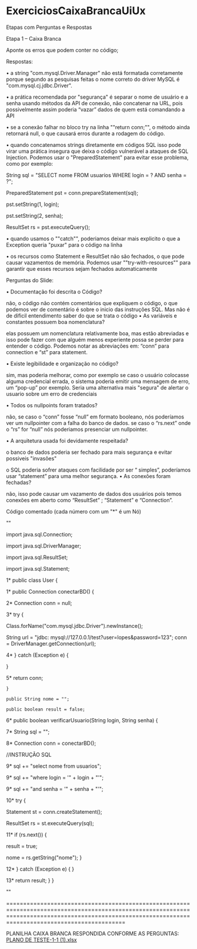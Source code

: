 # ExerciciosCaixaBrancaUiUx
Etapas com Perguntas e Respostas

Etapa 1 – Caixa Branca

Aponte os erros que podem conter no código;

Respostas:

•	a string "com.mysql.Driver.Manager" não está formatada corretamente porque segundo as pesquisas feitas o nome correto do driver MySQL é "com.mysql.cj.jdbc.Driver".

•	a prática recomendada por "segurança" é separar o nome de usuário e a senha usando métodos da API de conexão, não concatenar na URL, pois possivelmente assim poderia “vazar” dados de quem está comandando a API 

•	se a conexão falhar no bloco try na linha ""return conn;"", o método ainda retornará null, o que causará erros durante a rodagem do código.

•	quando concatenamos strings diretamente em códigos SQL isso pode virar uma prática insegura que deixa o código vulnerável a ataques de SQL Injection. Podemos usar o "PreparedStatement" para evitar esse problema, como por exemplo:

String sql = "SELECT nome FROM usuarios WHERE login = ? AND senha = ?";

PreparedStatement pst = conn.prepareStatement(sql);

pst.setString(1, login);

pst.setString(2, senha);

ResultSet rs = pst.executeQuery();

•	quando usamos o ""catch"", poderiamos deixar mais explicito o que a Exception queria "puxar" para o código na linha

•	os recursos como Statement e ResultSet não são fechados, o que pode causar vazamentos de memória. Podemos usar ""try-with-resources"" para garantir que esses recursos sejam fechados automaticamente

Perguntas do Slide:

• Documentação foi descrita o Código?

não, o código não contém comentários que expliquem o código, o que podemos ver de comentário é sobre o inicio das instruções SQL. Mas não é de dificil entendimento saber do que se trata o código
• As variáveis e constantes possuem boa nomenclatura?

elas possuem um nomenclatura relativamente boa, mas estão abreviadas e isso pode fazer com que alguém menos experiente possa se perder para entender o código. Podemos notar as abreviações em: “conn” para connection e “st” para statement.

• Existe legibilidade e organização no código?

sim, mas poderia melhorar, como por exemplo se caso o usuário colocasse alguma credencial errada, o sistema poderia emitir uma mensagem de erro, um “pop-up” por exemplo. Seria uma alternativa mais "segura" de alertar o usuario sobre um erro de credenciais

• Todos os nullpoints foram tratados?

não, se caso o “conn” fosse “null” em formato booleano, nós poderíamos ver um nullpointer com a falha do banco de dados.
se caso o “rs.next” onde o “rs” for “null” nós poderiamos presenciar um nullpointer.

• A arquitetura usada foi devidamente respeitada?

o banco de dados poderia ser fechado para mais segurança e evitar possiveis "invasões"

o SQL poderia sofrer ataques com facilidade por ser “ simples”, poderíamos usar “statement” para uma melhor segurança.
• As conexões foram fechadas?

não, isso pode causar um vazamento de dados dos usuários pois temos conexões em aberto como “ResultSet” ; “Statement” e “Connection”.

Código comentado (cada número com  um "*" é um Nó)


""

import java.sql.Connection; 

import java.sql.DriverManager; 

import java.sql.ResultSet; 

import java.sql.Statement;

1* public class User {

1* public Connection conectarBD() {

2*   Connection conn = null; 

3*   try { 

Class.forName("com.mysql.jdbc.Driver").newInstance(); 

String url = "jdbc: mysql://127.0.0.1/test?user=lopes&password=123"; conn = DriverManager.getConnection(url); 

4*   } catch (Exception e) {

   } 
   
5*   return conn;

    }
    
    public String nome = "";
    
    public boolean result = false;
    
6* public boolean verificarUsuario(String login, String senha) {

7*   String sql = ""; 

8*   Connection conn = conectarBD(); 

//INSTRUÇÃO SQL 

9*    sql += "select nome from usuarios"; 

9*    sql += "where login = '" + login + "'";

9*    sql += "and senha = '" + senha + "'"; 

10*    try { 

Statement st = conn.createStatement(); 

ResultSet rs = st.executeQuery(sql); 

11*    if (rs.next()) { 

result = true; 

nome = rs.getString("nome"); } 

12*   } catch (Exception e) { } 

13*   return result; } }

""

=====================================================================================================================================================================================================

PLANILHA CAIXA BRANCA RESPONDIDA CONFORME AS PERGUNTAS:
[PLANO DE TESTE-1-1 (1).xlsx](https://github.com/user-attachments/files/17804238/PLANO.DE.TESTE-1-1.1.xlsx)
